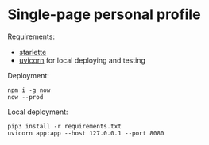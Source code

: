 # Single-page personal profile

Requirements:
- <a href="https://github.com/encode/starlette">starlette<a>
- <a href="https://github.com/encode/uvicorn">uvicorn</a> for local deploying and testing

Deployment:
```shell
npm i -g now
now --prod
```

Local deployment:
```shell
pip3 install -r requirements.txt
uvicorn app:app --host 127.0.0.1 --port 8080
```

